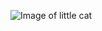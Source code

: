 ![Image of little cat](https://tipik.ru/wp-content/uploads/2019/06/%D0%9A%D0%BE%D1%82%D1%8F%D1%82%D0%B0-%D1%84%D0%BE%D1%82%D0%BE-%D0%BA%D1%80%D0%B0%D1%81%D0%B8%D0%B2%D1%8B%D0%B5-%D0%BF%D1%83%D1%88%D0%B8%D1%81%D1%82%D1%8B%D0%B5-%D0%BC%D0%B8%D0%BB%D0%B0%D1%88%D0%BA%D0%B8-%D0%BD%D0%B0-%D1%80%D0%B0%D0%B1%D0%BE%D1%87%D0%B8%D0%B9-%D1%81%D1%82%D0%BE%D0%BB006.jpg)
